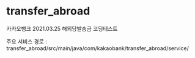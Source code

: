 # transfer_abroad
카카오뱅크 2021.03.25 해외당발송금 코딩테스트

주요 서비스 경로 : transfer_abroad/src/main/java/com/kakaobank/transfer_abroad/service/
